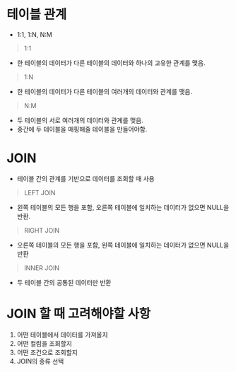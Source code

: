 # 테이블 관계

- 1:1, 1:N, N:M

> 1:1

- 한 테이블의 데이터가 다른 테이블의 데이터와 하나의 고유한 관계를 맺음.

> 1:N

- 한 테이블의 데이터가 다른 테이블의 여러개의 데이터와 관계를 맺음.

> N:M

- 두 테이블의 서로 여러개의 데이터와 관계를 맺음.
- 중간에 두 테이블을 매핑해줄 테이블을 만들어야함.

# JOIN

- 테이블 간의 관계를 기반으로 데이터를 조회할 때 사용

> LEFT JOIN

- 왼쪽 테이블의 모든 행을 포함, 오른쪽 테이블에 일치하는 데이터가 없으면 NULL을 반환.

> RIGHT JOIN

- 오른쪽 테이블의 모든 행을 포함, 왼쪽 테이블에 일치하는 데이터가 없으면 NULL을 반환

> INNER JOIN

- 두 테이블 간의 공통된 데이터만 반환

# JOIN 할 때 고려해야할 사항

1. 어떤 테이블에서 데이터를 가져올지
2. 어떤 컬럼을 조회할지
3. 어떤 조건으로 조회할지
4. JOIN의 종류 선택
